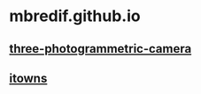 # mbredif.github.io

## [three-photogrammetric-camera](http://github.bredif.com/three-photogrammetric-camera/examples/)

## [itowns](http://github.bredif.com/itowns/examples/)
